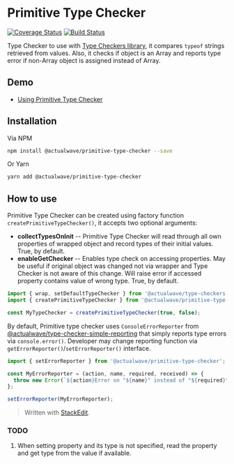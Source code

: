 # Primitive Type Checker
[![Coverage Status](https://coveralls.io/repos/github/burdiuz/js-primitive-type-checker/badge.svg?branch=master)](https://coveralls.io/github/burdiuz/js-primitive-type-checker?branch=master)
[![Build Status](https://travis-ci.org/burdiuz/js-primitive-type-checker.svg?branch=master)](https://travis-ci.org/burdiuz/js-primitive-type-checker)  

Type Checker to use with [Type Checkers library](https://github.com/burdiuz/js-type-checkers), it compares `typeof` strings retrieved from values. Also, it checks if object is an Array and reports type error if non-Array object is assigned instead of Array.


## Demo
 * [Using Primitive Type Checker](https://jsfiddle.net/actualwave/25oq0npy/)


<a name="installation"></a>
## Installation

Via NPM
```bash
npm install @actualwave/primitive-type-checker --save
```
Or Yarn
```bash
yarn add @actualwave/primitive-type-checker
```


## How to use

Primitive Type Checker can be created using factory function `createPrimitiveTypeChecker()`, it accepts two optional arguments:
 * **collectTypesOnInit**  -- Primitive Type Checker will read through all own properties of wrapped object and record types of their initial values. True, by default.
 * **enableGetChecker** -- Enables type check on accessing properties. May be useful if original object was changed not via wrapper and Type Checker is not aware of this change. Will raise error if accessed property contains value of wrong type. True, by default.

```javascript
import { wrap, setDefaultTypeChecker } from '@actualwave/type-checkers';
import { createPrimitiveTypeChecker } from '@actualwave/primitive-type-checker';

const MyTypeChecker = createPrimitiveTypeChecker(true, false);
```
  
By default, Primitive type checker uses `ConsoleErrorReporter`  from  [@actualwave/type-checker-simple-reporting](https://github.com/burdiuz/js-type-checker-simple-reporting) that simply reports type errors via `console.error()`. Developer may change reporting function via `getErrorReporter()`/`setErrorReporter()` interface.
```javascript
import { setErrorReporter } from '@actualwave/primitive-type-checker';

const MyErrorReporter = (action, name, required, received) => {
  throw new Error(`${action}Error on "${name}" instead of "${required}" received "${received}"`);
};

setErrorReporter(MyErrorReporter);
```

> Written with [StackEdit](https://stackedit.io/).

### TODO
1. When setting property and its type is not specified, read the property and get type from the value if available.
